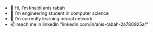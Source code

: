- 👋 Hi, I’m khaldi anis rabah
- 👀 I’m engineering student in computer science
- 🌱 I’m currently learning neural network
- 📫 reach me in linkedin "linkedin.com/in/anis-rabah-2a780925a/"

<!---
anisrabah1/anisrabah1 is a ✨ special ✨ repository because its `README.md` (this file) appears on your GitHub profile.
You can click the Preview link to take a look at your changes.
--->
